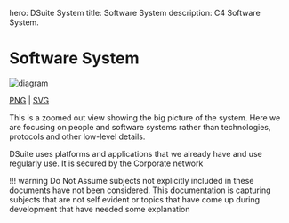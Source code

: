 hero: DSuite System
title: Software System
description: C4 Software System.

# Software System

![diagram](software_system.svg)

[PNG](software_system.png) | [SVG](software_system.svg)


This is a zoomed out view showing the big picture of the system. Here we are focusing on people and software systems rather than technologies, protocols and other low-level details.

DSuite uses platforms and applications that we already have and use regularly use. It is secured by the Corporate network


!!! warning
    Do Not Assume subjects not explicitly included in these documents
    have not been considered. This documentation is capturing subjects that
    are not self evident or topics that have come up during development
    that have needed some explanation
